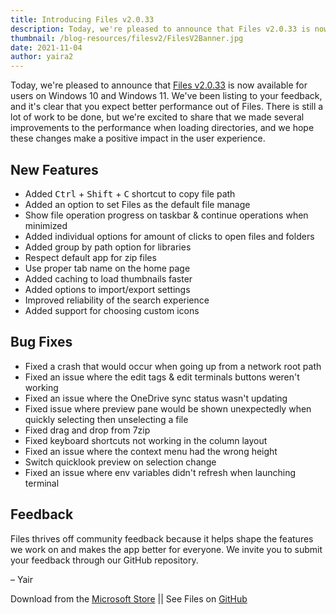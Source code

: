 ```yaml
---
title: Introducing Files v2.0.33
description: Today, we're pleased to announce that Files v2.0.33 is now available for users on Windows 10 and Windows 11.
thumbnail: /blog-resources/filesv2/FilesV2Banner.jpg
date: 2021-11-04
author: yaira2
---
```


Today, we're pleased to announce
that [Files v2.0.33]({'https://www.microsoft.com/store/apps/9nghp3dx8hdx?cid=AnnouncingV2-0-33'})
is now available for users on Windows 10 and Windows 11. We've been listing to your feedback, and it's clear that you
expect better performance out of Files. There is still a lot of work to be done, but we're excited to share that we made
several improvements to the performance when loading directories, and we hope these changes make a positive impact in
the user experience.

## New Features

- Added <kbd>Ctrl</kbd> + <kbd>Shift</kbd> + <kbd>C</kbd> shortcut to copy file path
- Added an option to set Files as the default file manage
- Show file operation progress on taskbar & continue operations when minimized
- Added individual options for amount of clicks to open files and folders
- Added group by path option for libraries
- Respect default app for zip files
- Use proper tab name on the home page
- Added caching to load thumbnails faster
- Added options to import/export settings
- Improved reliability of the search experience
- Added support for choosing custom icons

## Bug Fixes

- Fixed a crash that would occur when going up from a network root path
- Fixed an issue where the edit tags & edit terminals buttons weren't working
- Fixed an issue where the OneDrive sync status wasn't updating
- Fixed issue where preview pane would be shown unexpectedly when quickly selecting then unselecting a file
- Fixed drag and drop from 7zip
- Fixed keyboard shortcuts not working in the column layout
- Fixed an issue where the context menu had the wrong height
- Switch quicklook preview on selection change
- Fixed an issue where env variables didn't refresh when launching terminal

## Feedback

Files thrives off community feedback because it helps shape the features we work on and makes the app better for
everyone. We invite you to submit your feedback through our GitHub repository.

– Yair

Download from
the [Microsoft Store]({'https://www.microsoft.com/store/apps/9nghp3dx8hdx?cid=AnnouncingV2-0-33'})
|| See Files on [GitHub](https://github.com/files-community/Files)
